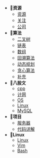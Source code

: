 - 🙈**资源**
    - [资源](资源/资源.md)
    - [关注](资源/关注.md)
    - [公司](资源/公司.md)
- 🦄**算法**
    - [二叉树](算法/二叉树.md)
    - [链表](算法/链表.md)
    - [数组](算法/数组.md)
    - [回溯算法](算法/回溯算法.md)
    - [动态规划](算法/动态规划.md)
    - [贪心算法](算法/贪心算法.md)
    - [补充](算法/补充.md)
- 👻**八股文**
    - [cpp](八股文/cpp.md)
    - [计网](八股文/计算机网络.md)
    - [OS](八股文/操作系统.md)
    - [Linux](八股文/Linux.md)
    - [MySQL](八股文/MySQL.md)
- 🥳**项目**
    - [服务器](项目/webserver项目.md)
    - [代码详解](项目/webserver代码详解.md)
- 🤖**Linux**
    - [Linux](Linux/Linux.md)
    - [Vim](Linux/Vim.md)
    - [Bash](Linux/Bash.md)

